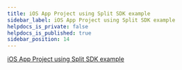 ```yaml
---
title: iOS App Project using Split SDK example
sidebar_label: iOS App Project using Split SDK example
helpdocs_is_private: false
helpdocs_is_published: true
sidebar_position: 14
---
```


<p>
  <button hidden style={{borderRadius:'8px', border:'1px', fontFamily:'Courier New', fontWeight:'800', textAlign:'left'}}> help.split.io link: https://help.split.io/hc/en-us/articles/360015311112-iOS-App-Project-using-Split-SDK-example </button>
</p>

[iOS App Project using Split SDK example](https://github.com/Split-Community/Split-SDKs-Examples/tree/main/iOS-Swift-SDK)